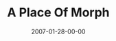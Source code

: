 ---
layout: message
category: message
series: "Morph"
title: "A Place Of Morph"
date: 2007-01-28-00-00
message_id: 34
sc-permalink-url: "http://soundcloud.com/crdschurch/a-place-of-morph"
audio: "http://s3.amazonaws.com/crossroads-media/messages/audio/Morph_04_A_Place_of_Morph_1-28-07_Tome.mp3"
audio-duration: "44:35"
tag: 
 - change
 - peach
 - hard-core
 - crossroads
 - vision
 - team
 - tome
 - seasons
explicit: false
---